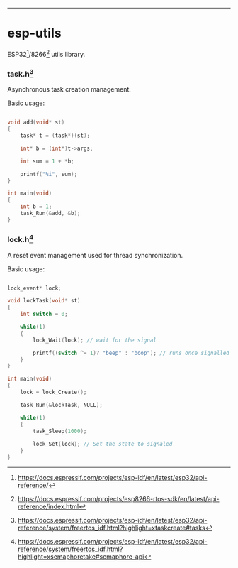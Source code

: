   
---
# esp-utils

ESP32[^1]/8266[^2] utils library.

### task.h[^3]
Asynchronous task creation management.

Basic usage:

```c

void add(void* st)
{
	task* t = (task*)(st);

	int* b = (int*)t->args;

	int sum = 1 + *b;

	printf("%i", sum); 
}

int main(void)
{
	int b = 1;
	task_Run(&add, &b);
}
```

### lock.h[^4]

A reset event management used for thread synchronization.

Basic usage:

```c

lock_event* lock;

void lockTask(void* st)
{
	int switch = 0;

	while(1)
	{
		lock_Wait(lock); // wait for the signal

		printf((switch ^= 1)? "beep" : "boop"); // runs once signalled
	}
}

int main(void)
{ 
	lock = lock_Create();

	task_Run(&lockTask, NULL);

	while(1)
	{
		task_Sleep(1000);
		
		lock_Set(lock); // Set the state to signaled
	}
}
```

[^1]:https://docs.espressif.com/projects/esp-idf/en/latest/esp32/api-reference/
[^2]:https://docs.espressif.com/projects/esp8266-rtos-sdk/en/latest/api-reference/index.html
[^3]:https://docs.espressif.com/projects/esp-idf/en/latest/esp32/api-reference/system/freertos_idf.html?highlight=xtaskcreate#tasks
[^4]:https://docs.espressif.com/projects/esp-idf/en/latest/esp32/api-reference/system/freertos_idf.html?highlight=xsemaphoretake#semaphore-api


